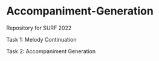 # Accompaniment-Generation

Repository for SURF 2022



Task 1: Melody Continuation



Task 2: Accompaniment Generation

